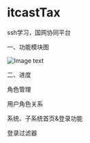 # itcastTax
ssh学习，国网协同平台

一、功能模块图

![Image text](https://github.com/tianjiwuhen7/itcastTax/blob/master/WebRoot/images/resource/mk.jpg)

二、进度

角色管理

用户角色关系

系统、子系统首页&登录功能

登录过滤器

